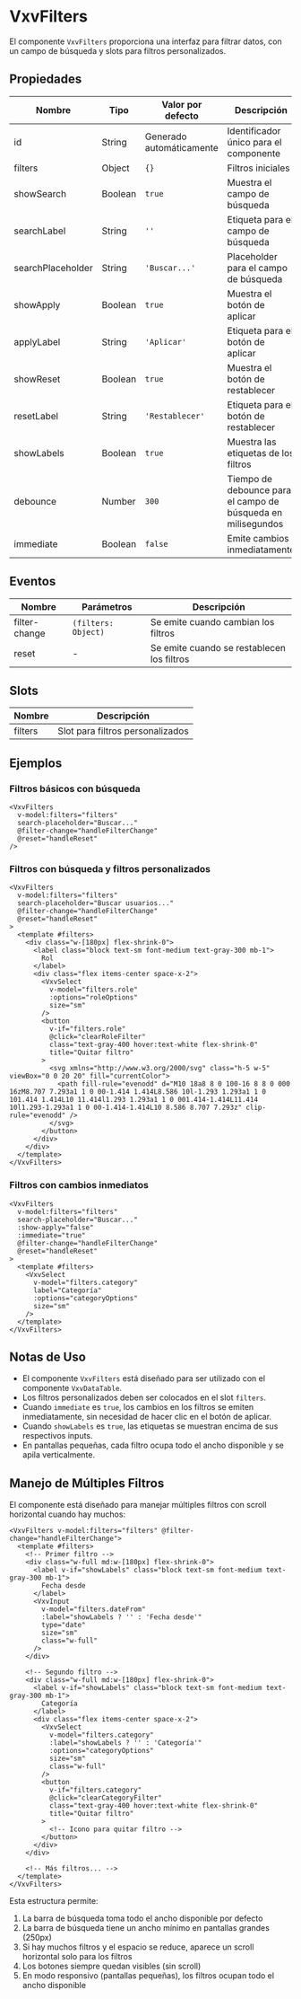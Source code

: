 # VxvFilters

El componente `VxvFilters` proporciona una interfaz para filtrar datos, con un campo de búsqueda y slots para filtros personalizados.

## Propiedades

| Nombre | Tipo | Valor por defecto | Descripción |
|--------|------|-------------------|-------------|
| id | String | Generado automáticamente | Identificador único para el componente |
| filters | Object | `{}` | Filtros iniciales |
| showSearch | Boolean | `true` | Muestra el campo de búsqueda |
| searchLabel | String | `''` | Etiqueta para el campo de búsqueda |
| searchPlaceholder | String | `'Buscar...'` | Placeholder para el campo de búsqueda |
| showApply | Boolean | `true` | Muestra el botón de aplicar |
| applyLabel | String | `'Aplicar'` | Etiqueta para el botón de aplicar |
| showReset | Boolean | `true` | Muestra el botón de restablecer |
| resetLabel | String | `'Restablecer'` | Etiqueta para el botón de restablecer |
| showLabels | Boolean | `true` | Muestra las etiquetas de los filtros |
| debounce | Number | `300` | Tiempo de debounce para el campo de búsqueda en milisegundos |
| immediate | Boolean | `false` | Emite cambios inmediatamente |

## Eventos

| Nombre | Parámetros | Descripción |
|--------|------------|-------------|
| filter-change | `(filters: Object)` | Se emite cuando cambian los filtros |
| reset | - | Se emite cuando se restablecen los filtros |

## Slots

| Nombre | Descripción |
|--------|-------------|
| filters | Slot para filtros personalizados |

## Ejemplos

### Filtros básicos con búsqueda

```vue
<VxvFilters
  v-model:filters="filters"
  search-placeholder="Buscar..."
  @filter-change="handleFilterChange"
  @reset="handleReset"
/>
```

### Filtros con búsqueda y filtros personalizados

```vue
<VxvFilters
  v-model:filters="filters"
  search-placeholder="Buscar usuarios..."
  @filter-change="handleFilterChange"
  @reset="handleReset"
>
  <template #filters>
    <div class="w-[180px] flex-shrink-0">
      <label class="block text-sm font-medium text-gray-300 mb-1">
        Rol
      </label>
      <div class="flex items-center space-x-2">
        <VxvSelect
          v-model="filters.role"
          :options="roleOptions"
          size="sm"
        />
        <button
          v-if="filters.role"
          @click="clearRoleFilter"
          class="text-gray-400 hover:text-white flex-shrink-0"
          title="Quitar filtro"
        >
          <svg xmlns="http://www.w3.org/2000/svg" class="h-5 w-5" viewBox="0 0 20 20" fill="currentColor">
            <path fill-rule="evenodd" d="M10 18a8 8 0 100-16 8 8 0 000 16zM8.707 7.293a1 1 0 00-1.414 1.414L8.586 10l-1.293 1.293a1 1 0 101.414 1.414L10 11.414l1.293 1.293a1 1 0 001.414-1.414L11.414 10l1.293-1.293a1 1 0 00-1.414-1.414L10 8.586 8.707 7.293z" clip-rule="evenodd" />
          </svg>
        </button>
      </div>
    </div>
  </template>
</VxvFilters>
```

### Filtros con cambios inmediatos

```vue
<VxvFilters
  v-model:filters="filters"
  search-placeholder="Buscar..."
  :show-apply="false"
  :immediate="true"
  @filter-change="handleFilterChange"
  @reset="handleReset"
>
  <template #filters>
    <VxvSelect
      v-model="filters.category"
      label="Categoría"
      :options="categoryOptions"
      size="sm"
    />
  </template>
</VxvFilters>
```

## Notas de Uso

- El componente `VxvFilters` está diseñado para ser utilizado con el componente `VxvDataTable`.
- Los filtros personalizados deben ser colocados en el slot `filters`.
- Cuando `immediate` es `true`, los cambios en los filtros se emiten inmediatamente, sin necesidad de hacer clic en el botón de aplicar.
- Cuando `showLabels` es `true`, las etiquetas se muestran encima de sus respectivos inputs.
- En pantallas pequeñas, cada filtro ocupa todo el ancho disponible y se apila verticalmente.

## Manejo de Múltiples Filtros

El componente está diseñado para manejar múltiples filtros con scroll horizontal cuando hay muchos:

```vue
<VxvFilters v-model:filters="filters" @filter-change="handleFilterChange">
  <template #filters>
    <!-- Primer filtro -->
    <div class="w-full md:w-[180px] flex-shrink-0">
      <label v-if="showLabels" class="block text-sm font-medium text-gray-300 mb-1">
        Fecha desde
      </label>
      <VxvInput
        v-model="filters.dateFrom"
        :label="showLabels ? '' : 'Fecha desde'"
        type="date"
        size="sm"
        class="w-full"
      />
    </div>

    <!-- Segundo filtro -->
    <div class="w-full md:w-[180px] flex-shrink-0">
      <label v-if="showLabels" class="block text-sm font-medium text-gray-300 mb-1">
        Categoría
      </label>
      <div class="flex items-center space-x-2">
        <VxvSelect
          v-model="filters.category"
          :label="showLabels ? '' : 'Categoría'"
          :options="categoryOptions"
          size="sm"
          class="w-full"
        />
        <button
          v-if="filters.category"
          @click="clearCategoryFilter"
          class="text-gray-400 hover:text-white flex-shrink-0"
          title="Quitar filtro"
        >
          <!-- Icono para quitar filtro -->
        </button>
      </div>
    </div>

    <!-- Más filtros... -->
  </template>
</VxvFilters>
```

Esta estructura permite:

1. La barra de búsqueda toma todo el ancho disponible por defecto
2. La barra de búsqueda tiene un ancho mínimo en pantallas grandes (250px)
3. Si hay muchos filtros y el espacio se reduce, aparece un scroll horizontal solo para los filtros
4. Los botones siempre quedan visibles (sin scroll)
5. En modo responsivo (pantallas pequeñas), los filtros ocupan todo el ancho disponible
